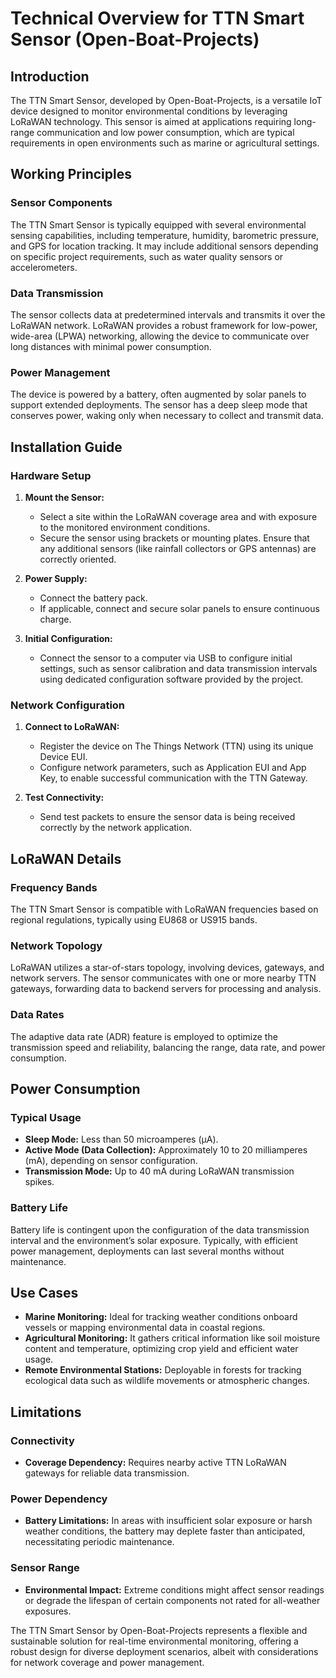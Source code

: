 # Technical Overview for TTN Smart Sensor (Open-Boat-Projects)

## Introduction
The TTN Smart Sensor, developed by Open-Boat-Projects, is a versatile IoT device designed to monitor environmental conditions by leveraging LoRaWAN technology. This sensor is aimed at applications requiring long-range communication and low power consumption, which are typical requirements in open environments such as marine or agricultural settings.

## Working Principles

### Sensor Components
The TTN Smart Sensor is typically equipped with several environmental sensing capabilities, including temperature, humidity, barometric pressure, and GPS for location tracking. It may include additional sensors depending on specific project requirements, such as water quality sensors or accelerometers.

### Data Transmission
The sensor collects data at predetermined intervals and transmits it over the LoRaWAN network. LoRaWAN provides a robust framework for low-power, wide-area (LPWA) networking, allowing the device to communicate over long distances with minimal power consumption.

### Power Management
The device is powered by a battery, often augmented by solar panels to support extended deployments. The sensor has a deep sleep mode that conserves power, waking only when necessary to collect and transmit data.

## Installation Guide

### Hardware Setup
1. **Mount the Sensor:**
   - Select a site within the LoRaWAN coverage area and with exposure to the monitored environment conditions.
   - Secure the sensor using brackets or mounting plates. Ensure that any additional sensors (like rainfall collectors or GPS antennas) are correctly oriented.

2. **Power Supply:**
   - Connect the battery pack.
   - If applicable, connect and secure solar panels to ensure continuous charge.

3. **Initial Configuration:**
   - Connect the sensor to a computer via USB to configure initial settings, such as sensor calibration and data transmission intervals using dedicated configuration software provided by the project.

### Network Configuration
1. **Connect to LoRaWAN:**
   - Register the device on The Things Network (TTN) using its unique Device EUI.
   - Configure network parameters, such as Application EUI and App Key, to enable successful communication with the TTN Gateway.

2. **Test Connectivity:**
   - Send test packets to ensure the sensor data is being received correctly by the network application.

## LoRaWAN Details

### Frequency Bands
The TTN Smart Sensor is compatible with LoRaWAN frequencies based on regional regulations, typically using EU868 or US915 bands.

### Network Topology
LoRaWAN utilizes a star-of-stars topology, involving devices, gateways, and network servers. The sensor communicates with one or more nearby TTN gateways, forwarding data to backend servers for processing and analysis.

### Data Rates
The adaptive data rate (ADR) feature is employed to optimize the transmission speed and reliability, balancing the range, data rate, and power consumption.

## Power Consumption

### Typical Usage
- **Sleep Mode:** Less than 50 microamperes (µA).
- **Active Mode (Data Collection):** Approximately 10 to 20 milliamperes (mA), depending on sensor configuration.
- **Transmission Mode:** Up to 40 mA during LoRaWAN transmission spikes.

### Battery Life
Battery life is contingent upon the configuration of the data transmission interval and the environment’s solar exposure. Typically, with efficient power management, deployments can last several months without maintenance.

## Use Cases
- **Marine Monitoring:** Ideal for tracking weather conditions onboard vessels or mapping environmental data in coastal regions.
- **Agricultural Monitoring:** It gathers critical information like soil moisture content and temperature, optimizing crop yield and efficient water usage.
- **Remote Environmental Stations:** Deployable in forests for tracking ecological data such as wildlife movements or atmospheric changes.

## Limitations

### Connectivity
- **Coverage Dependency:** Requires nearby active TTN LoRaWAN gateways for reliable data transmission.

### Power Dependency
- **Battery Limitations:** In areas with insufficient solar exposure or harsh weather conditions, the battery may deplete faster than anticipated, necessitating periodic maintenance.

### Sensor Range
- **Environmental Impact:** Extreme conditions might affect sensor readings or degrade the lifespan of certain components not rated for all-weather exposures.

The TTN Smart Sensor by Open-Boat-Projects represents a flexible and sustainable solution for real-time environmental monitoring, offering a robust design for diverse deployment scenarios, albeit with considerations for network coverage and power management.
